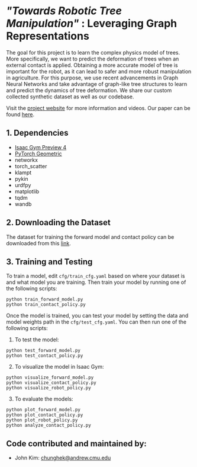 # *"Towards Robotic Tree Manipulation"* : Leveraging Graph Representations

The goal for this project is to learn the complex physics model of trees. More specifically, we want to predict the deformation of trees when an external contact is applied. Obtaining a more accurate model of tree is important for the robot, as it can lead to safer and more robust manipulation in agriculture. For this purpose, we use recent advancements in Graph Neural Networks and take advantage of graph-like tree structures to learn and predict the dynamics of tree deformation. We share our custom collected synthetic dataset as well as our codebase. 

Visit the [project website](https://kantor-lab.github.io/tree_gnn/) for more information and videos.
Our paper can be found [here](https://arxiv.org/abs/2311.07479). 

## 1. Dependencies

- [Isaac Gym Preview 4](https://developer.nvidia.com/isaac-gym)
- [PyTorch Geometric](https://pytorch-geometric.readthedocs.io/en/latest/install/installation.html)
- networkx
- torch_scatter
- klampt
- pykin
- urdfpy
- matplotlib
- tqdm
- wandb 

## 2. Downloading the Dataset
The dataset for training the forward model and contact policy can be downloaded from this [link](https://drive.google.com/drive/folders/1R2wOhUQV8XjORfNR_Q-nOLRTagR9kz3S?usp=drive_link).

## 3. Training and Testing 
To train a model, edit ```cfg/train_cfg.yaml``` based on where your dataset is and what model you are training. Then train your model by running one of the following scripts:
```
python train_forward_model.py
python train_contact_policy.py
```

Once the model is trained, you can test your model by setting the data and model weights path in the ```cfg/test_cfg.yaml```. You can then run one of the following scripts:
1. To test the model:
```
python test_forward_model.py
python test_contact_policy.py
```
2. To visualize the model in Isaac Gym:
```
python visualize_forward_model.py
python visualize_contact_policy.py
python visualize_robot_policy.py
```
3. To evaluate the models:
```
python plot_forward_model.py
python plot_contact_policy.py
python plot_robot_policy.py
python analyze_contact_policy.py
```


## Code contributed and maintained by:
- John Kim: [chunghek@andrew.cmu.edu]()
